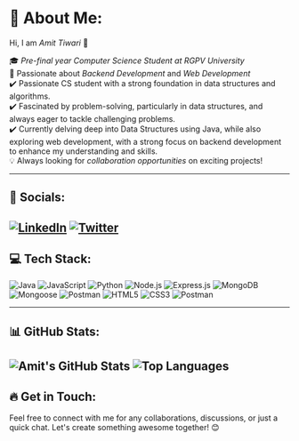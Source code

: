 # 💫 About Me:

Hi, I am *Amit Tiwari* 👋
 
🎓 *Pre-final year Computer Science Student at RGPV University*  
🎯 Passionate about *Backend Development* and *Web Development*        
✔️ Passionate CS student with a strong foundation in data structures and algorithms.  
✔️ Fascinated by problem-solving, particularly in data structures, and always eager to tackle challenging problems.    
✔️ Currently delving deep into Data Structures using Java, while also exploring web development, with a strong focus on backend development to enhance my understanding and skills.   
💡 Always looking for *collaboration opportunities* on exciting projects!  

---

## 🌟 Socials:

[![LinkedIn](https://img.shields.io/badge/LinkedIn-%230A66C2.svg?logo=LinkedIn&logoColor=white)](https://www.linkedin.com/in/amit7909)
[![Twitter](https://img.shields.io/badge/Twitter-%231DA1F2.svg?logo=Twitter&logoColor=white)](https://twitter.com/amit_7909)
---

## 💻 Tech Stack:

![Java](https://img.shields.io/badge/Java-%23ED8B00.svg?style=flat&logo=java&logoColor=white) 
![JavaScript](https://img.shields.io/badge/JavaScript-%23F7DF1E.svg?style=flat&logo=javascript&logoColor=black) 
![Python](https://img.shields.io/badge/Python-%2314354C.svg?style=flat&logo=python&logoColor=white) 
![Node.js](https://img.shields.io/badge/Node.js-%2343853D.svg?style=flat&logo=node.js&logoColor=white)
![Express.js](https://img.shields.io/badge/Express.js-%23000000.svg?style=flat&logo=express&logoColor=white)
![MongoDB](https://img.shields.io/badge/MongoDB-%2347A248.svg?style=flat&logo=mongodb&logoColor=white)
![Mongoose](https://img.shields.io/badge/Mongoose-%2347A248.svg?style=flat&logo=mongodb&logoColor=white)
![Postman](https://img.shields.io/badge/Postman-%23FF6C37.svg?style=flat&logo=postman&logoColor=white)
![HTML5](https://img.shields.io/badge/HTML5-%23E34F26.svg?style=flat&logo=html5&logoColor=white) 
![CSS3](https://img.shields.io/badge/CSS3-%231572B6.svg?style=flat&logo=css3&logoColor=white) 
![Postman](https://img.shields.io/badge/Postman-%23FF6C37.svg?style=flat&logo=postman&logoColor=white)


---

## 📊 GitHub Stats:

![Amit's GitHub Stats](https://github-readme-stats.vercel.app/api?username=amit7909&show_icons=true&theme=radical)
![Top Languages](https://github-readme-stats.vercel.app/api/top-langs/?username=amit7909&layout=compact&theme=radical)
---

## 🔥 Get in Touch:

Feel free to connect with me for any collaborations, discussions, or just a quick chat. Let's create something awesome together! 😊
